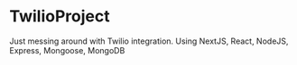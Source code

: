 # TwilioProject
Just messing around with Twilio integration. Using NextJS, React, NodeJS, Express, Mongoose, MongoDB
